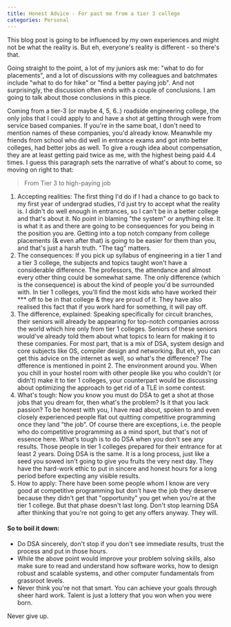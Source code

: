 ```yaml
---
title: Honest Advice - For past me from a tier 3 college
categories: Personal
---
```


This blog post is going to be influenced by my own experiences and might not be what the reality is.
But eh, everyone's reality is different - so there's that.

Going straight to the point, a lot of my juniors ask me: "what to do for placements", and a lot of discussions with my colleagues and batchmates include "what to do for hike" or "find a better paying job". And not surprisingly, the discussion often ends with a couple of conclusions. I am going to talk about those conclusions in this piece.

Coming from a tier-3 (or maybe 4, 5, 6..) roadside engineering college, the only jobs that I could apply to and have a shot at getting through were from service based companies. If you're in the same boat, I don't need to mention names of these companies, you'd already know. Meanwhile my friends from school who did well in entrance exams and got into better colleges, had better jobs as well. To give a rough idea about compensation, they are at least getting paid twice as me, with the highest being paid 4.4 times. I guess this paragraph sets the narrative of what's about to come, so moving on right to that:

> From Tier 3 to high-paying job

1. Accepting realities:
   The first thing I'd do if I had a chance to go back to my first year of undergrad studies, I'd just try to accept what the reality is. I didn't do well enough in entrances, so I can't be in a better college and that's about it. No point in blaming "the system" or anything else. It is what it as and there are going to be consequences for you being in the position you are. Getting into a top notch company from college placements (& even after that) is going to be easier for them than you, and that's just a harsh truth. "The tag" matters.
2. The consequences:
   If you pick up syllabus of engineering in a tier 1 and a tier 3 college, the subjects and topics taught won't have a considerable difference. The professors, the attendance and almost every other thing could be somewhat same. The only difference (which is the consequence) is about the kind of people you'd be surrounded with. In tier 1 colleges, you'll find the most kids who have worked their \*\*\* off to be in that college & they are proud of it. They have also realised this fact that if you work hard for something, it will pay off.
3. The difference, explained:
   Speaking specifically for circuit branches, their seniors will already be appearing for top-notch companies across the world which hire only from tier 1 colleges. Seniors of these seniors would've already told them about what topics to learn for making it to these companies. For most part, that is a mix of DSA, system design and core subjects like OS, compiler design and networking. But eh, you can get this advice on the internet as well, so what's the difference? The dfference is mentioned in point 2. The environment around you. When you chill in your hostel room with other people like you who couldn't (or didn't) make it to tier 1 colleges, your counterpart would be discussing about optimizing the approach to get rid of a TLE in some contest.
4. What's tough:
   Now you know you must do DSA to get a shot at those jobs that you dream for, then what's the problem? Is it that you lack passion? To be honest with you, I have read about, spoken to and even closely experienced people flat out quitting competitive programming once they land "the job". Of course there are exceptions, i.e. the people who do competitive programming as a mind sport, but that's not of essence here. What's tough is to do DSA when you don't see any results. Those people in tier 1 colleges prepared for their entrance for at least 2 years. Doing DSA is the same. It is a long process, just like a seed you sowed isn't going to give you fruits the very next day. They have the hard-work ethic to put in sincere and honest hours for a long period before expecting any visible results.
5. How to apply:
   There have been some people whom I know are very good at competitive programming but don't have the job they deserve because they didn't get that "opportunity" you get when you're at the tier 1 college. But that phase doesn't last long. Don't stop learning DSA after thinking that you're not going to get any offers anyway. They will.

#### So to boil it down:

-   Do DSA sincerely, don't stop if you don't see immediate results, trust the process and put in those hours.
-   While the above point would improve your problem solving skills, also make sure to read and understand how software works, how to design robust and scalable systems, and other computer fundamentals from grassroot levels.
-   Never think you're not that smart. You can achieve your goals through sheer hard work. Talent is just a lottery that you won when you were born.

Never give up.
